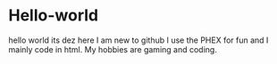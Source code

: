# Hello-world
hello world its dez here
I am new to github I use the PHEX for fun and I mainly code in html.
My hobbies are gaming and coding.
